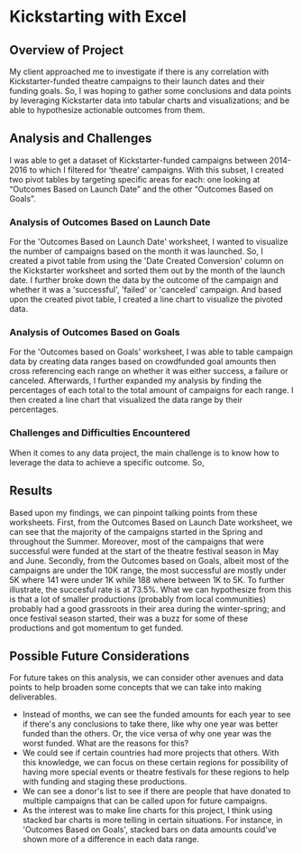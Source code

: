 # Kickstarting with Excel

## Overview of Project
My client approached me to investigate if there is any correlation with Kickstarter-funded theatre campaigns to their launch dates and their funding goals. So, I was hoping to gather some conclusions and data points by leveraging Kickstarter data into tabular charts and visualizations; and be able to hypothesize actionable outcomes from them.

## Analysis and Challenges
I was able to get a dataset of Kickstarter-funded campaigns between 2014-2016 to which I filtered for ‘theatre’ campaigns. With this subset, I created two pivot tables by targeting specific areas for each: one looking at “Outcomes Based on Launch Date” and the other “Outcomes Based on Goals”. 

### Analysis of Outcomes Based on Launch Date
For the 'Outcomes Based on Launch Date' worksheet, I wanted to visualize the number of campaigns based on the month it was launched. So, I created a pivot table from using the 'Date Created Conversion' column on the Kickstarter worksheet and sorted them out by the month of the launch date. I further broke down the data by the outcome of the campaign and whether it was a 'successful', 'failed' or 'canceled' campaign. And based upon the created pivot table, I created a line chart to visualize the pivoted data.

### Analysis of Outcomes Based on Goals
For the 'Outcomes based on Goals' worksheet, I was able to table campaign data by creating data ranges based on crowdfunded goal amounts then cross referencing each range on whether it was either success, a failure or canceled. Afterwards, I further expanded my analysis by finding the percentages of each total to the total amount of campaigns for each range. I then created a line chart that visualized the data range by their percentages.

### Challenges and Difficulties Encountered
When it comes to any data project, the main challenge is to know how to leverage the data to achieve a specific outcome. So, 

## Results
Based upon my findings, we can pinpoint talking points from these worksheets. First, from the Outcomes Based on Launch Date worksheet, we can see that the majority of the campaigns started in the Spring and throughout the Summer. Moreover, most of the campaigns that were successful were funded at the start of the theatre festival season in May and June. Secondly, from the Outcomes based on Goals, albeit most of the campaigns are under the 10K range, the most successful are mostly under 5K where 141 were under 1K while 188 where between 1K to 5K. To further illustrate, the succesful rate is at 73.5%. What we can hypothesize from this is that a lot of smaller productions (probably from local communities) probably had a good grassroots in their area during the winter-spring; and once festival season started, their was a buzz for some of these productions and got momentum to get funded.

## Possible Future Considerations
For future takes on this analysis, we can consider other avenues and data points to help broaden some concepts that we can take into making deliverables. 
- Instead of months, we can see the funded amounts for each year to see if there's any conclusions to take there, like why one year was better funded than the others. Or, the vice versa of why one year was the worst funded. What are the reasons for this?
- We could see if certain countries had more projects that others. With this knowledge, we can focus on these certain regions for  possibility of having more special events or theatre festivals for these regions to help with funding and staging these productions.
- We can see a donor's list to see if there are people that have donated to multiple campaigns that can be called upon for future campaigns.
- As the interest was to make line charts for this project, I think using stacked bar charts is more telling in certain situations. For instance, in 'Outcomes Based on Goals', stacked bars on data amounts could've shown more of a difference in each data range. 
